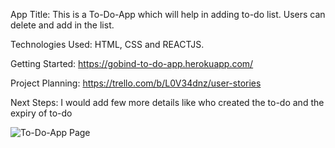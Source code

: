 App Title: This is a To-Do-App which will help in adding to-do list. Users can delete and add in the list.

Technologies Used: HTML, CSS and REACTJS.

Getting Started: https://gobind-to-do-app.herokuapp.com/

Project Planning: https://trello.com/b/L0V34dnz/user-stories

Next Steps: I would  add few more details like who created the to-do and the  expiry of to-do

![To-Do-App Page](https://user-images.githubusercontent.com/98564245/181660188-4aa15eba-1e58-488e-93aa-50757d0b7fef.JPG)
